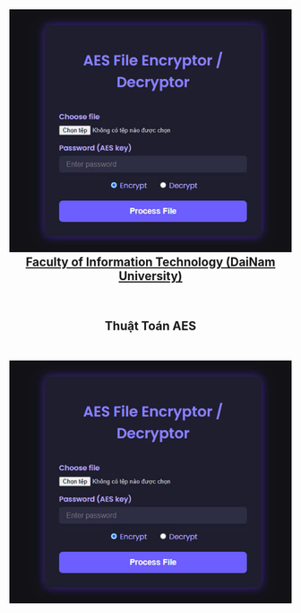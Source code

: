 <h2 align="center">
    <a href="AES.jpg">
    <img src="AES.jpg"> Faculty of Information Technology (DaiNam University)
    </a>
</h2>
<br>
<h2 align="center">
   Thuật Toán AES
</h2>
<br>
<div align="center">
    <p align="center">
        <img src="AES.jpg" alt="Web" />
    </p>
</div>

